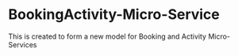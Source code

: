 # BookingActivity-Micro-Service
This is created to form a new model for Booking and Activity Micro-Services
